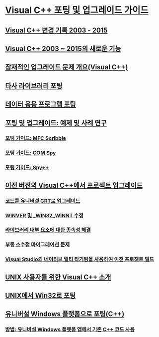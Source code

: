 # [Visual C++ 포팅 및 업그레이드 가이드](visual-cpp-porting-and-upgrading-guide.md)

## [Visual C++ 변경 기록 2003 - 2015](visual-cpp-change-history-2003-2015.md)

## [Visual C++ 2003 ~ 2015의 새로운 기능](visual-cpp-what-s-new-2003-through-2015.md)

## [잠재적인 업그레이드 문제 개요(Visual C++)](overview-of-potential-upgrade-issues-visual-cpp.md)

## [타사 라이브러리 포팅](porting-third-party-libraries.md)

## [데이터 응용 프로그램 포팅](porting-data-applications.md)

## [포팅 및 업그레이드: 예제 및 사례 연구](porting-and-upgrading-examples-and-case-studies.md)

### [포팅 가이드: MFC Scribble](porting-guide-mfc-scribble.md)

### [포팅 가이드: COM Spy](porting-guide-com-spy.md)

### [포팅 가이드: Spy++](porting-guide-spy-increment.md)

## [이전 버전의 Visual C++에서 프로젝트 업그레이드](upgrading-projects-from-earlier-versions-of-visual-cpp.md)

### [코드를 유니버설 CRT로 업그레이드](upgrade-your-code-to-the-universal-crt.md)

### [WINVER 및 _WIN32_WINNT 수정](modifying-winver-and-win32-winnt.md)

### [라이브러리 내부 요소에 대한 종속성 해결](fix-your-dependencies-on-library-internals.md)

### [부동 소수점 마이그레이션 문제](floating-point-migration-issues.md)

### [Visual Studio의 네이티브 멀티 타기팅을 사용하여 이전 프로젝트 빌드](use-native-multi-targeting.md)

## [UNIX 사용자를 위한 Visual C++ 소개](introduction-to-visual-cpp-for-unix-users.md)

## [UNIX에서 Win32로 포팅](porting-from-unix-to-win32.md)

## [유니버설 Windows 플랫폼으로 포팅(C++)](porting-to-the-universal-windows-platform-cpp.md)

### [방법: 유니버설 Windows 플랫폼 앱에서 기존 C++ 코드 사용](how-to-use-existing-cpp-code-in-a-universal-windows-platform-app.md)

